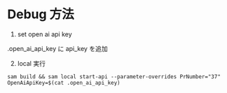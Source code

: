 # Debug 方法

1. set open ai api key

.open_ai_api_key に api_key を追加

2. local 実行

```
sam build && sam local start-api --parameter-overrides PrNumber="37" OpenAiApiKey=$(cat .open_ai_api_key)
```
